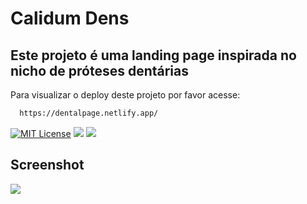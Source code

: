 # Calidum Dens


## Este projeto é uma landing page inspirada no nicho de próteses dentárias 

Para visualizar o deploy deste projeto por favor acesse: 
```bash
  https://dentalpage.netlify.app/
```

[![MIT License](https://img.shields.io/badge/License-MIT-green.svg)](https://choosealicense.com/licenses/mit/)
![](https://img.shields.io/badge/HTML_-%237E1600)
![](https://img.shields.io/badge/CSS_-%2306879B)

## Screenshot
![](https://i.imgur.com/uY8IVpi.png)
